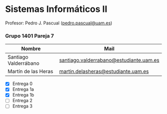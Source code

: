 # Sistemas Informáticos II

Profesor: Pedro J. Pascual (pedro.pascual@uam.es)

### Grupo 1401 Pareja 7

Nombre | Mail
------------------------------ | ------------------------------
Santiago Valderrábano | santiago.valderrabano@estudiante.uam.es
Martín de las Heras | martin.delasheras@estudiante.uam.es

- [x] Entrega 0
- [x] Entrega 1a
- [x] Entrega 1b
- [ ] Entrega 2
- [ ] Entrega 3
